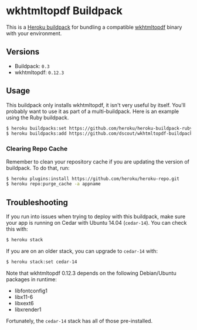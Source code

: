 # wkhtmltopdf Buildpack

This is a [Heroku buildpack][0] for bundling a compatible [wkhtmltopdf][1] binary with your environment.

## Versions

* Buildpack:   `0.3`
* wkhtmltopdf: `0.12.3`

## Usage

This buildpack only installs wkhtmltopdf, it isn't very useful by itself. You'll probably want to use it as part of a multi-buildpack. Here is an example using the Ruby buildpack.

```bash
$ heroku buildpacks:set https://github.com/heroku/heroku-buildpack-ruby.git
$ heroku buildpacks:add https://github.com/dscout/wkhtmltopdf-buildpack.git
```

### Clearing Repo Cache

Remember to clean your repository cache if you are updating the version of buildpack. To do that, run:

```bash
$ heroku plugins:install https://github.com/heroku/heroku-repo.git
$ heroku repo:purge_cache -a appname
```

## Troubleshooting

If you run into issues when trying to deploy with this buildpack, make sure your app is running on Cedar with Ubuntu 14.04 (`cedar-14`). You can check this with:

```bash
$ heroku stack
```

If you are on an older stack, you can upgrade to `cedar-14` with:

```bash
$ heroku stack:set cedar-14
```

Note that wkhtmltopdf 0.12.3 depends on the following Debian/Ubuntu packages in
runtime:

- libfontconfig1
- libx11-6
- libxext6
- libxrender1

Fortunately, the `cedar-14` stack has all of those pre-installed.

[0]: http://devcenter.heroku.com/articles/buildpacks
[1]: http://wkhtmltopdf.org/
